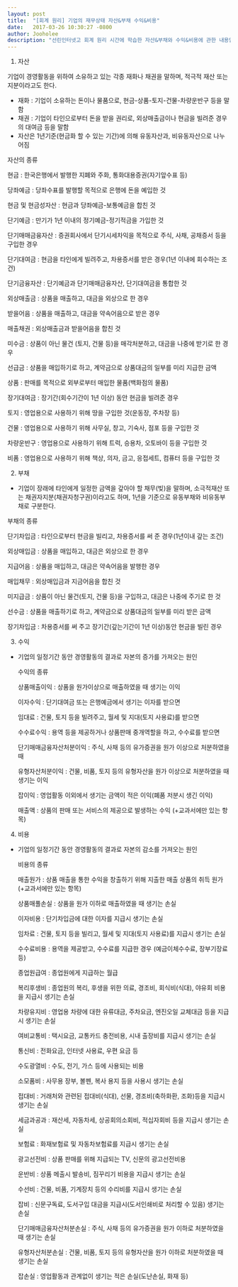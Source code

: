 ```yaml
---
layout: post
title:  "[회계 원리] 기업의 재무상태 자산&부채 수익&비용"
date:   2017-03-26 10:30:27 -0800
author: Jooholee
description: "선린인터넷고 회계 원리 시간에 학습한 자산&부채와 수익&비용에 관한 내용입니다."
---
```


1. 자산

기업이 경영활동을 위하여 소유하고 있는 각종 재화나 채권을 말하며, 적극적 재산 또는 지분이라고도 한다.
  + 재화 : 기업이 소유하는 돈이나 물품으로, 현금-상품-토지-건물-차량운반구 등을 말함
  + 채권 : 기업이 타인으로부터 돈을 받을 권리로, 외상매출금이나 현금을 빌려준 경우의 대여금 등을 말함
  + 자산은 1년기준(현금화 할 수 있는 기간)에 의해 유동자산과, 비유동자산으로 나누어짐

자산의 종류

  현금 : 한국은행에서 발행한 지폐와 주화, 통화대용증권(자기앞수표 등)

  당좌예금 : 당좌수표를 발행할 목적으로 은행에 돈을 예입한 것

  현금 및 현금성자산 : 현금과 당좌예금-보통예금을 합친 것

  단기예금 : 만기가 1년 이내의 정기예금-정기적금을 가입한 것

  단기매매금융자산 : 증권회사에서 단기시세차익을 목적으로 주식, 사채, 공채증서 등을 구입한 경우

  단기대여금 : 현금을 타인에게 빌려주고, 차용증서를 받은 경우(1년 이내에 회수하는 조건)

  단기금융자산 : 단기예금과 단기매매금융자산, 단기대여금을 통합한 것

  외상매출금 : 상품을 매출하고, 대금을 외상으로 한 경우

  받을어음 : 상품을 매출하고, 대금을 약속어음으로 받은 경우

  매출채권 : 외상매출금과 받을어음을 합친 것

  미수금 : 상품이 아닌 물건 (토지, 건물 등)을 매각처분하고, 대금을 나중에 받기로 한 경우

  선급금 : 상품을 매입하기로 하고, 계약금으로 상품대금의 일부를 미리 지급한 금액

  상품 : 판매를 목적으로 외부로부터 매입한 물품(백화점의 물품)

  장기대여금 : 장기간(회수기간이 1년 이상) 동안 현금을 빌려준 경우

  토지 : 영업용으로 사용하기 위해 땅을 구입한 것(운동장, 주차장 등)

  건물 : 영업용으로 사용하기 위해 사무실, 창고, 기숙사, 점포 등을 구입한 것

  차량운반구 : 영업용으로 사용하기 위해 트럭, 승용차, 오토바이 등을 구입한 것

  비품 : 영업용으로 사용하기 위해 책상, 의자, 금고, 응접세트, 컴퓨터 등을 구입한 것

2. 부채

  + 기업이 장래에 타인에게 일정한 금액을 갚아야 할 채무(빚)을 말하며, 소극적재산 또는 채권자지분(채권자청구권)이라고도 하며, 1년을 기준으로 유동부채와 비유동부채로 구분한다.

  부채의 종류

  단기차입금 : 타인으로부터 현금을 빌리고, 차용증서를 써 준 경우(1년이내 갚는 조건)

  외상매입금 : 상품을 매입하고, 대금은 외상으로 한 경우

  지급어음 : 상품을 매입하고, 대금은 약속어음을 발행한 경우

  매입채무 : 외상매입금과 지금어음을 합친 것

  미지급금 : 상품이 아닌 물건(토지, 건물 등)을 구입하고, 대금은 나중에 주기로 한 것

  선수금 : 상품을 매출하기로 하고, 계약금으로 상품대금의 일부를 미리 받은 금액

  장기차입금 : 차용증서를 써 주고 장기간(갚는기간이 1년 이상)동안 현금을 빌린 경우

3. 수익

+ 기업의 일정기간 동안 경영활동의 결과로 자본의 증가를 가져오는 원인

  수익의 종류

  상품매출이익 : 상품을 원가이상으로 매출하였을 때 생기는 이익

  이자수익 : 단기대여금 또는 은행예금에서 생기는 이자를 받으면

  임대료 : 건물, 토지 등을 빌려주고, 월세 및 지대(토지 사용료)를 받으면

  수수료수익 : 용역 등을 제공하거나 상품판매 중개역할을 하고, 수수료를 받으면

  단기매매금융자산처분이익 : 주식, 사채 등의 유가증권을 원가 이상으로 처분하였을 때

  유형자산처분이익 : 건물, 비품, 토지 등의 유형자산을 원가 이상으로 처분하였을 때 생기는 이익

  잡이익 : 영업활동 이외에서 생기는 금액이 적은 이익(폐품 저분시 생긴 이익)

  매출액 : 상품의 판매 또는 서비스의 제공으로 발생하는 수익 (+교과서에만 있는 항목)

4. 비용


+ 기업의 일정기간 동안 경영활동의 결과로 자본의 감소를 가져오는 원인

  비용의 종류

  매출원가 : 상품 매출을 통한 수익을 창출하기 위해 지출한 매출 상품의 취득 원가 (+교과서에만 있는 항목)

  상품매풀손실 : 상품을 원가 이하로 매출하였을 때 생기는 손실

  이자비용 : 단기차입금에 대한 이자를 지급시 생기는 손실

  임차료 : 건물, 토지 등을 빌리고, 월세 및 지대(토지 사용료)를 지급시 생기는 손실

  수수료비용 : 용역을 제공받고, 수수료를 지급한 경우 (예금이체수수료, 장부기장료 등)

  종업원급여 : 종업원에게 지급하는 월급

  복리후생비 : 종업원의 복리, 후생을 위한 의료, 경조비, 회식비(식대), 야유회 비용을 지급시 생기는 손실

  차량유지비 : 영업용 차량에 대한 유류대금, 주차요금, 엔진오일 교체대금 등을 지급시 생기는 손실

  여비교통비 : 택시요금, 교통카드 충전비용, 시내 출장비를 지급시 생기는 손실

  통신비 : 전화요금, 인터넷 사용료, 우편 요금 등

  수도광열비 : 수도, 전기, 가스 등에 사용되는 비용

  소모품비 : 사무용 장부, 볼펜, 복사 용지 등을 사용시 생기는 손실

  접대비 : 거래처와 관련된 접대비(식대), 선물, 경조비(축하화환, 조화)등을 지급시 생기는 손실

  세금과공과 : 재산세, 자동차세, 상공회의소회비, 적십자회비 등을 지급시 생기는 손실

  보험료 : 화재보험료 및 자동차보험료를 지급시 생기는 손실

  광고선전비 : 상품 판매를 위해 지급되는 TV, 신문의 광고선전비용

  운반비 : 상품 메출시 발송비, 짐꾸리기 비용을 지급시 생기는 손실

  수선비 : 건물, 비품, 기계장치 등의 수리비를 지급시 생기는 손실

  잡비 : 신문구독료, 도서구입 대금을 지급시(도서인쇄비로 처리할 수 있음) 생기는 손실

  단기매매금융자산처분손실 : 주식, 사채 등의 유가증권을 원가 이하로 처분하였을 때 생기는 손실

  유형자산처분손실 : 건물, 비품, 토지 등의 유형자산을 원가 이하로 처분하였을 때 생기는 손실

  잡손실 : 영업활동과 관계없이 생기는 적은 손실(도난손실, 화재 등)

[jekyll-docs]: http://joey914.github.io/home
[jekyll-gh]:   https://github.com/joey914/joey914
[jekyll-talk]: https://talk.joey914.com/
